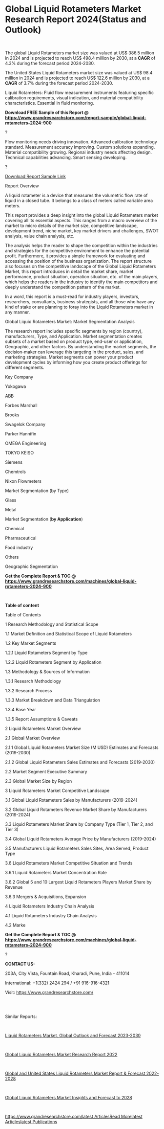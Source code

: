 <h1>Global Liquid Rotameters Market Research Report 2024(Status and Outlook)</h1><br/><p>The global Liquid Rotameters market size was valued at US$ 386.5 million in 2024 and is projected to reach US$ 498.4 million by 2030, at a <strong>CAGR</strong> of 4.3% during the forecast period 2024-2030.</p>
 
 
 
 <p>The United States Liquid Rotameters market size was valued at US$ 98.4 million in 2024 and is projected to reach US$ 122.6 million by 2030, at a <strong>CAGR</strong> of 3.7% during the forecast period 2024-2030.</p>
 
 
 
 <p>Liquid Rotameters: Fluid flow measurement instruments featuring specific calibration requirements, visual indication, and material compatibility characteristics. Essential in fluid monitoring.</p>
 
 
 
 <div><b>Download FREE Sample of this Report @ <a href="https://www.grandresearchstore.com/report-sample/global-liquid-rotameters-2024-900">https://www.grandresearchstore.com/report-sample/global-liquid-rotameters-2024-900</a></b></div>
 
 
 
 <p>? </p>
 
 
 
 <p>Flow monitoring needs driving innovation. Advanced calibration technology standard. Measurement accuracy improving. Custom solutions expanding. Material compatibility growing. Regional industry needs affecting design. Technical capabilities advancing. Smart sensing developing.</p>
 
 
 
 <p>? </p>
 
 
 
 <p><a href="https://www.grandresearchstore.com/mr-admin/report-sample/global-liquid-rotameters-2024-900">Download Report Sample Link</a></p>
 
 
 
 <p>Report Overview</p>
 
 
 
 <p>A liquid rotameter is a device that measures the volumetric flow rate of liquid in a closed tube. It belongs to a class of meters called variable area meters.</p>
 
 
 
 <p>This report provides a deep insight into the global Liquid Rotameters market covering all its essential aspects. This ranges from a macro overview of the market to micro details of the market size, competitive landscape, development trend, niche market, key market drivers and challenges, SWOT analysis, value chain analysis, etc.</p>
 
 
 
 <p>The analysis helps the reader to shape the competition within the industries and strategies for the competitive environment to enhance the potential profit. Furthermore, it provides a simple framework for evaluating and accessing the position of the business organization. The report structure also focuses on the competitive landscape of the Global Liquid Rotameters Market, this report introduces in detail the market share, market performance, product situation, operation situation, etc. of the main players, which helps the readers in the industry to identify the main competitors and deeply understand the competition pattern of the market.</p>
 
 
 
 <p>In a word, this report is a must-read for industry players, investors, researchers, consultants, business strategists, and all those who have any kind of stake or are planning to foray into the Liquid Rotameters market in any manner.</p>
 
 
 
 <p>Global Liquid Rotameters Market: Market Segmentation Analysis</p>
 
 
 
 <p>The research report includes specific segments by region (country), manufacturers, Type, and Application. Market segmentation creates subsets of a market based on product type, end-user or application, Geographic, and other factors. By understanding the market segments, the decision-maker can leverage this targeting in the product, sales, and marketing strategies. Market segments can power your product development cycles by informing how you create product offerings for different segments.</p>
 
 
 
 <p>Key Company</p>
 
 
 
 <p>Yokogawa</p>
 
 
 
 <p>ABB</p>
 
 
 
 <p>Forbes Marshall</p>
 
 
 
 <p>Brooks</p>
 
 
 
 <p>Swagelok Company</p>
 
 
 
 <p>Parker Hannifin</p>
 
 
 
 <p>OMEGA Engineering</p>
 
 
 
 <p>TOKYO KEISO</p>
 
 
 
 <p>Siemens</p>
 
 
 
 <p>Chemtrols</p>
 
 
 
 <p>Nixon Flowmeters</p>
 
 
 
 <p>Market Segmentation (by Type)</p>
 
 
 
 <p>Glass</p>
 
 
 
 <p>Metal</p>
 
 
 
 <p>Market Segmentation (<strong>by Application</strong>)</p>
 
 
 
 <p>Chemical</p>
 
 
 
 <p>Pharmaceutical</p>
 
 
 
 <p>Food industry</p>
 
 
 
 <p>Others</p>
 
 
 
 <p>Geographic Segmentation</p>
 
 
 
 <div><b>Get the Complete Report & TOC @ <a href="https://www.grandresearchstore.com/machines/global-liquid-rotameters-2024-900">https://www.grandresearchstore.com/machines/global-liquid-rotameters-2024-900</a></b></div>
 
 
 
 <p><br />
 
 <b>Table of content</b></p>
 
 
 
 <p>Table of Contents<br />
 
 1 Research Methodology and Statistical Scope<br />
 
 1.1 Market Definition and Statistical Scope of Liquid Rotameters<br />
 
 1.2 Key Market Segments<br />
 
 1.2.1 Liquid Rotameters Segment by Type<br />
 
 1.2.2 Liquid Rotameters Segment by Application<br />
 
 1.3 Methodology & Sources of Information<br />
 
 1.3.1 Research Methodology<br />
 
 1.3.2 Research Process<br />
 
 1.3.3 Market Breakdown and Data Triangulation<br />
 
 1.3.4 Base Year<br />
 
 1.3.5 Report Assumptions & Caveats<br />
 
 2 Liquid Rotameters Market Overview<br />
 
 2.1 Global Market Overview<br />
 
 2.1.1 Global Liquid Rotameters Market Size (M USD) Estimates and Forecasts (2019-2030)<br />
 
 2.1.2 Global Liquid Rotameters Sales Estimates and Forecasts (2019-2030)<br />
 
 2.2 Market Segment Executive Summary<br />
 
 2.3 Global Market Size by Region<br />
 
 3 Liquid Rotameters Market Competitive Landscape<br />
 
 3.1 Global Liquid Rotameters Sales by Manufacturers (2019-2024)<br />
 
 3.2 Global Liquid Rotameters Revenue Market Share by Manufacturers (2019-2024)<br />
 
 3.3 Liquid Rotameters Market Share by Company Type (Tier 1, Tier 2, and Tier 3)<br />
 
 3.4 Global Liquid Rotameters Average Price by Manufacturers (2019-2024)<br />
 
 3.5 Manufacturers Liquid Rotameters Sales Sites, Area Served, Product Type<br />
 
 3.6 Liquid Rotameters Market Competitive Situation and Trends<br />
 
 3.6.1 Liquid Rotameters Market Concentration Rate<br />
 
 3.6.2 Global 5 and 10 Largest Liquid Rotameters Players Market Share by Revenue<br />
 
 3.6.3 Mergers & Acquisitions, Expansion<br />
 
 4 Liquid Rotameters Industry Chain Analysis<br />
 
 4.1 Liquid Rotameters Industry Chain Analysis<br />
 
 4.2 Marke</p>
 
 
 
 <div><b>Get the Complete Report & TOC @ <a href="https://www.grandresearchstore.com/machines/global-liquid-rotameters-2024-900">https://www.grandresearchstore.com/machines/global-liquid-rotameters-2024-900</a></b></div>
 
 
 
 <p>? </p>
 
 
 
 <p><b>CONTACT US:</b><br />
 
 203A, City Vista, Fountain Road, Kharadi, Pune, India - 411014<br />
 
 International: +1(332) 2424 294 / +91 916-916-4321<br />
 
 Visit: <a href="https://www.grandresearchstore.com/">https://www.grandresearchstore.com/</a><br />
 
 <br />
 
 <br />
 
 Similar Reports:<br />
 
 <br />
 
 <a href="https://www.grandresearchstore.com/machines/global-liquid-rotameters-forecast-2023-2030-172">Liquid Rotameters Market, Global Outlook and Forecast 2023-2030</a><br />
 
 <br />
 
 <a href="https://www.grandresearchstore.com/machines/global-liquid-rotameters-2022-480">Global Liquid Rotameters Market Research Report 2022</a><br />
 
 <br />
 
 <a href="https://www.grandresearchstore.com/machines/global-united-states-liquid-rotameters-2022-2028-641">Global and United States Liquid Rotameters Market Report & Forecast 2022-2028</a><br />
 
 <br />
 
 <a href="https://www.grandresearchstore.com/machines/global-liquid-rotameters-2028-728">Global Liquid Rotameters Market Insights and Forecast to 2028</a><br />
 
 <br />
 
 <a href="https://gyeongbokgung.com">https://www.grandresearchstore.com/</a><a href="https://hallyeomaritime.com">latest Articles</a><a href="https://jingwansa.com">Read More</a><a href="https://nguoiviet.jp/">latest Articles</a><a href="https://www.intelmarketresearch.com/">latest Publications</a></p>